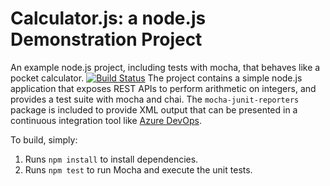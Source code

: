 Calculator.js: a node.js Demonstration Project
==============================================
An example node.js project, including tests with mocha, that behaves like
a pocket calculator.
[![Build Status](https://dev.azure.com/instrutormoc-az400-g-maio/Integrating%20External%20Source%20Control%20with%20Azure%20Pipelines/_apis/build/status/instrutormocaz400gmaio.calculator?branchName=master)](https://dev.azure.com/instrutormoc-az400-g-maio/Integrating%20External%20Source%20Control%20with%20Azure%20Pipelines/_build/latest?definitionId=27&branchName=master)
The project contains a simple node.js application that exposes REST APIs
to perform arithmetic on integers, and provides a test suite with mocha
and chai.  The `mocha-junit-reporters` package is included to provide XML
output that can be presented in a continuous integration tool like
[Azure DevOps](https://azure.com/devops).

To build, simply:

1. Runs `npm install` to install dependencies.
2. Runs `npm test` to run Mocha and execute the unit tests.


